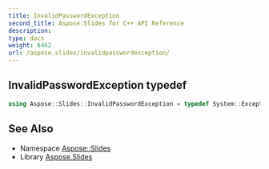 ```yaml
---
title: InvalidPasswordException
second_title: Aspose.Slides for C++ API Reference
description: 
type: docs
weight: 6462
url: /aspose.slides/invalidpasswordexception/
---
```

## InvalidPasswordException typedef




```cpp
using Aspose::Slides::InvalidPasswordException = typedef System::ExceptionWrapper<Details_InvalidPasswordException>
```

## See Also

* Namespace [Aspose::Slides](../)
* Library [Aspose.Slides](../../)